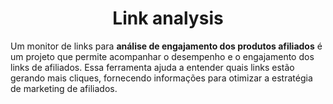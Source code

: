 <h1 align="center">Link analysis</h1>

<p>
  
Um monitor de links para **análise de engajamento dos produtos afiliados** é um projeto que permite acompanhar o desempenho e o engajamento dos links de afiliados. Essa ferramenta ajuda a entender quais links estão gerando mais cliques, fornecendo informações para otimizar a estratégia de marketing de afiliados.

</p>


